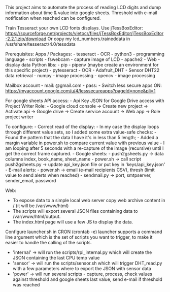 This project aims to automate the process of reading LCD digits and dump information about time & value into google sheets.
Threshold with e-mail notification when reached can be configured.

Train Tesseract your own LCD fonts displays. Use jTessBoxEditor: https://sourceforge.net/projects/vietocr/files/jTessBoxEditor/jTessBoxEditor-2.2.1.zip/download
Or copy my lcd_numbers.traineddata in /usr/share/tesseract/4.0/tessdata

Prerequisites:
  Apps / Packages:
    - tesseract - OCR
    - python3 - programming language - scripts
    - fswebcam - capture image of LCD
    - apache2 - Web - display data
  Python libs:
    - pip
    - pipenv (maybe create an environment for this specific project)
    - pytesseract - OCR
    - Adafruit_DHT - Sensor DHT22 data retrieval
    - numpy - image processing
    - opencv - image processing

  Mailbox account
    - mail:  <uniqueID>@gmail.com
    - pass: <something>
    - Switch less secure apps ON: https://myaccount.google.com/u/4/lesssecureapps?pageId=none&pli=1

  For google sheets API access:
    - Api Key JSON for Google Drive access with Project Writer Role:
	- Google cloud console -> Create new project -> Activate api -> Google drive -> Create service account -> Web app -> Role project writer

  To configure:
    - Correct read of the display:
      - In my case the display loops through different value sets, so I added some extra value-safe checks:
        - Found the pattern that the data I have it's in less than 5 length;
        - Added a margin variable in power.sh to compare current value with previous value
        - I am looping after 5 seconds with a re-capture of the image (recursive) until I get the correct frame captured.
    - Google sheets:
      - push2gsheets.py -> data columns index, book_name, sheet_name
      - power.sh -> call script push2gsheets.py -> update api_key.json file or put key in 'keys/api_key.json'
    - E-mail alerts:
	  - power.sh -> email (e-mail recipients CSV), thresh (limit value to send alerts when reached)
      - sendmail.py -> port, smtpserver, sender_email, password

  Web:
  - To expose data to a simple local web server copy web archive content in / (it will be /var/www/html)
  - The scripts will export several JSON files containing data to /var/www/html/output.
  - The index.html page will use a few JS to display the data.

Configure launcher.sh in CRON (crontab -e)
launcher supports a command line argument which is the set of scripts you want to trigger, to make it easier to handle the calling of the scripts.
  - 'internal' -> will run the scripts/rpi_internal.py which will create the JSON containing the last CPU temp value
  - 'sensor' -> will run the scripts/sensor.sh which will trigger DHT_read.py with a few parameters where to export the JSON with sensor data
  - 'power' -> will run several scripts - capture, process, check values against threshold and google sheets last value, send e-mail if threshold was reached
